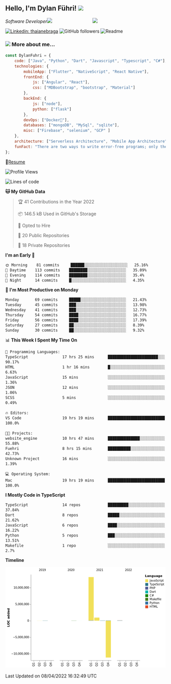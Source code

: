 <h2>Hello, I'm Dylan Führi! <img src="https://media.giphy.com/media/12oufCB0MyZ1Go/giphy.gif" width="50"></h2>
<img align='right' src="https://media.giphy.com/media/836HiJc7pgzy8iNXCn/giphy.gif" width="230">
<p><em>Software Developer</a><img src="https://media.giphy.com/media/WUlplcMpOCEmTGBtBW/giphy.gif" width="30"> 
</em></p>

[![Linkedin: thaianebraga](https://img.shields.io/badge/-Dylan-blue?style=flat-square&logo=Linkedin&logoColor=white&link=https://www.linkedin.com/in/dylan-fuhri/)](https://www.linkedin.com/in/dylan-fuhri/)
![GitHub followers](https://img.shields.io/github/followers/HibiZA?style=social)
![Readme](https://github.com/HibiZA/HibiZA/workflows/Readme/badge.svg)

### <img src="https://media.giphy.com/media/VgCDAzcKvsR6OM0uWg/giphy.gif" width="50"> More about me...  

```javascript
const DylanFuhri = {
    code: ["Java", "Python", "Dart", "Javascript", "Typescript", "C#"],
    technologies: {
        mobileApp: ["Flutter", "NativeScript", "React Native"],
        frontEnd: {
            js: ["Angular", "React"],
            css: ["MDBootstrap", "bootstrap", "Material"]
        },
        backEnd: {
            js: ["node"],
            python: ["flask"]
        },
        devOps: ["Docker🐳"],
        databases: ["mongoDB", "MySql", "sqlite"],
        misc: ["Firebase", "selenium", "GCP" ]
    },
    architecture: ["Serverless Architecture", "Mobile App Architecture"],
    funFact: "There are two ways to write error-free programs; only the third one works"
};
```
📝[Resume](https://drive.google.com/file/d/1RjxKCcvUeoyYgnL_eCwQ9zay77Ayr0Xu/view?usp=sharing)
<!--START_SECTION:waka-->
![Profile Views](http://img.shields.io/badge/Profile%20Views-0-blue)

![Lines of code](https://img.shields.io/badge/From%20Hello%20World%20I%27ve%20Written-3%20Million%20lines%20of%20code-blue)

**🐱 My GitHub Data** 

> 🏆 41 Contributions in the Year 2022
 > 
> 📦 146.5 kB Used in GitHub's Storage 
 > 
> 💼 Opted to Hire
 > 
> 📜 20 Public Repositories 
 > 
> 🔑 18 Private Repositories  
 > 
**I'm an Early 🐤** 

```text
🌞 Morning    81 commits     ██████░░░░░░░░░░░░░░░░░░░   25.16% 
🌆 Daytime    113 commits    ████████░░░░░░░░░░░░░░░░░   35.09% 
🌃 Evening    114 commits    ████████░░░░░░░░░░░░░░░░░   35.4% 
🌙 Night      14 commits     █░░░░░░░░░░░░░░░░░░░░░░░░   4.35%

```
📅 **I'm Most Productive on Monday** 

```text
Monday       69 commits     █████░░░░░░░░░░░░░░░░░░░░   21.43% 
Tuesday      45 commits     ███░░░░░░░░░░░░░░░░░░░░░░   13.98% 
Wednesday    41 commits     ███░░░░░░░░░░░░░░░░░░░░░░   12.73% 
Thursday     54 commits     ████░░░░░░░░░░░░░░░░░░░░░   16.77% 
Friday       56 commits     ████░░░░░░░░░░░░░░░░░░░░░   17.39% 
Saturday     27 commits     ██░░░░░░░░░░░░░░░░░░░░░░░   8.39% 
Sunday       30 commits     ██░░░░░░░░░░░░░░░░░░░░░░░   9.32%

```


📊 **This Week I Spent My Time On** 

```text
💬 Programming Languages: 
TypeScript               17 hrs 25 mins      ██████████████████████░░░   90.17% 
HTML                     1 hr 16 mins        █░░░░░░░░░░░░░░░░░░░░░░░░   6.63% 
JavaScript               15 mins             ░░░░░░░░░░░░░░░░░░░░░░░░░   1.36% 
JSON                     12 mins             ░░░░░░░░░░░░░░░░░░░░░░░░░   1.06% 
SCSS                     5 mins              ░░░░░░░░░░░░░░░░░░░░░░░░░   0.49%

🔥 Editors: 
VS Code                  19 hrs 19 mins      █████████████████████████   100.0%

🐱‍💻 Projects: 
website_engine           10 hrs 47 mins      ██████████████░░░░░░░░░░░   55.88% 
Fuehri                   8 hrs 15 mins       ██████████░░░░░░░░░░░░░░░   42.73% 
Unknown Project          16 mins             ░░░░░░░░░░░░░░░░░░░░░░░░░   1.39%

💻 Operating System: 
Mac                      19 hrs 19 mins      █████████████████████████   100.0%

```

**I Mostly Code in TypeScript** 

```text
TypeScript               14 repos            █████████░░░░░░░░░░░░░░░░   37.84% 
Dart                     8 repos             █████░░░░░░░░░░░░░░░░░░░░   21.62% 
JavaScript               6 repos             ████░░░░░░░░░░░░░░░░░░░░░   16.22% 
Python                   5 repos             ███░░░░░░░░░░░░░░░░░░░░░░   13.51% 
Makefile                 1 repo              ░░░░░░░░░░░░░░░░░░░░░░░░░   2.7%

```


**Timeline**

![Chart not found](https://raw.githubusercontent.com/HibiZA/HibiZA/master/charts/bar_graph.png) 


 Last Updated on 08/04/2022 16:32:49 UTC
<!--END_SECTION:waka-->
